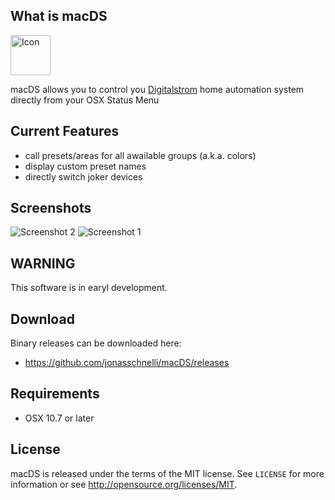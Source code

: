 What is macDS
-------
<img src="https://raw.githubusercontent.com/jonasschnelli/macDS/master/screenshots/Icon.png" alt="Icon" style="width:64px;"/>


macDS allows you to control you [Digitalstrom](https://www.digitalstrom.com) home automation system directly from your OSX Status Menu

Current Features
-------

* call presets/areas for all awailable groups (a.k.a. colors)
* display custom preset names
* directly switch joker devices


Screenshots
-------

![Screenshot 2](https://raw.githubusercontent.com/jonasschnelli/macDS/master/screenshots/macDS_beta0.3_2.png)
![Screenshot 1](https://raw.githubusercontent.com/jonasschnelli/macDS/master/screenshots/macDS_beta0.2.png)


WARNING
-------

This software is in earyl development.

Download
-------

Binary releases can be downloaded here:

* https://github.com/jonasschnelli/macDS/releases


Requirements
-------

- OSX 10.7 or later


License
-------

macDS is released under the terms of the MIT license. See `LICENSE` for more
information or see http://opensource.org/licenses/MIT.
